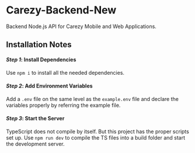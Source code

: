 # Carezy-Backend-New

Backend Node.js API for Carezy Mobile and Web Applications.

## Installation Notes

#### _Step 1_: Install Dependencies

Use `npm i` to install all the needed dependencies.

#### _Step 2_: Add Environment Variables

Add a `.env` file on the same level as the `example.env` file and declare the variables properly by referring the example file.

#### _Step 3_: Start the Server

TypeScript does not compile by itself. But this project has the proper scripts set up. Use `npm run dev` to compile the TS files into a build folder and start the development server.

